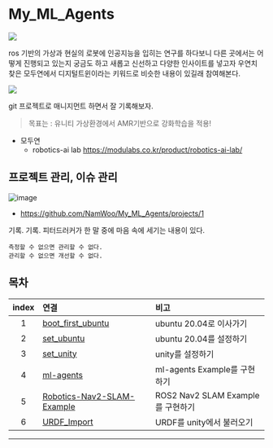# My_ML_Agents

![](https://s3.us-west-2.amazonaws.com/secure.notion-static.com/01d1ad11-b3c1-43ef-a650-105b5445bf47/Untitled.png?X-Amz-Algorithm=AWS4-HMAC-SHA256&X-Amz-Content-Sha256=UNSIGNED-PAYLOAD&X-Amz-Credential=AKIAT73L2G45EIPT3X45%2F20211215%2Fus-west-2%2Fs3%2Faws4_request&X-Amz-Date=20211215T160824Z&X-Amz-Expires=86400&X-Amz-Signature=b2fcf99cbf2806df1518a7836230a808da41ee933ed8bfe4f417df38f23d9d7d&X-Amz-SignedHeaders=host&response-content-disposition=filename%20%3D%22Untitled.png%22&x-id=GetObject)


ros 기반의 가상과 현실의 로봇에 인공지능을 입히는 연구를 하다보니 다른 곳에서는 어떻게 진행되고 있는지 궁금도 하고 새롭고 신선하고 다양한 인사이트를 넣고자 우연치 찾은 모두연에서 디지털트윈이라는 키워드로 비슷한 내용이 있길래 참여해본다.

![](https://user-images.githubusercontent.com/8021479/146111601-e52cc03d-ab88-482a-92aa-2640d2b269e4.png)


git 프로젝트로 매니지먼트 하면서 잘 기록해보자.

>목표는 : 유니티 가상환경에서 AMR기반으로 강화학습을 적용!

* 모두연 
  * robotics-ai lab https://modulabs.co.kr/product/robotics-ai-lab/


## 프로젝트 관리, 이슈 관리

![image](https://user-images.githubusercontent.com/8021479/146115156-2db04762-0c62-4951-9821-9d5ee556081f.png)

* https://github.com/NamWoo/My_ML_Agents/projects/1

기록. 기록. 피터드러커가 한 말 중에 마음 속에 세기는 내용이 있다.

```
측정할 수 없으면 관리할 수 없다.
관리할 수 없으면 개선할 수 없다.
```



## 목차

|index|연결|비고|
|:---:|:---|:---|
|1|[boot_first_ubuntu](./docs/boot_first_ubuntu.md)|ubuntu 20.04로 이사가기|
|2|[set_ubuntu](./docs/set_ubuntu.md)|ubuntu 20.04를 설정하기|
|3|[set_unity](./docs/set_unity.md)|unity를 설정하기|
|4|[ml-agents](./docs/ml-agents.md)|ml-agents Example를 구현하기|
|5|[Robotics-Nav2-SLAM-Example](./docs/Robotics-Nav2-SLAM-Example.md)|ROS2 Nav2 SLAM Example를 구현하기|
|6|[URDF_Import](./docs/import_urdf.md)|URDF를 unity에서 불러오기|







---
